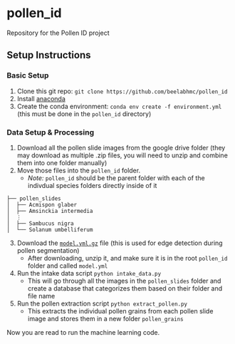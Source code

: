 # pollen_id
Repository for the Pollen ID project

## Setup Instructions
### Basic Setup
1. Clone this git repo: `git clone https://github.com/beelabhmc/pollen_id`
2. Install [anaconda](https://www.anaconda.com/products/distribution)
3. Create the conda environment: `conda env create -f environment.yml` (this must be done in the `pollen_id` directory)

### Data Setup & Processing
1. Download all the pollen slide images from the google drive folder (they may download as multiple .zip files, you will need to unzip and combine them into one folder manually)
2. Move those files into the `pollen_id` folder.
    - _Note:_ `pollen_id` should be the parent folder with each of the indivdual species folders directly inside of it
```
├── pollen_slides
│  ├── Acmispon glaber
│  ├── Amsinckia intermedia
│  ⋮
│  ├── Sambucus nigra
│  └── Solanum umbelliferum
```
3. Download the [`model.yml.gz`](https://github.com/opencv/opencv_extra/blob/4.x/testdata/cv/ximgproc/model.yml.gz) file (this is used for edge detection during pollen segmentation)
    - After downloading, unzip it, and make sure it is in the root `pollen_id` folder and called `model.yml`
4. Run the intake data script `python intake_data.py`
    -  This will go through all the images in the `pollen_slides` folder and create a database that categorizes them based on their folder and file name
5. Run the pollen extraction script `python extract_pollen.py`
    - This extracts the individual pollen grains from each pollen slide image and stores them in a new folder `pollen_grains`

Now you are read to run the machine learning code.